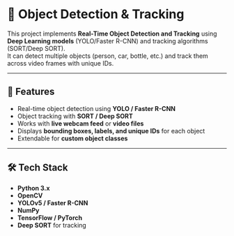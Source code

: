 # 🎯 Object Detection & Tracking

This project implements **Real-Time Object Detection and Tracking** using **Deep Learning models** (YOLO/Faster R-CNN) and tracking algorithms (SORT/Deep SORT).  
It can detect multiple objects (person, car, bottle, etc.) and track them across video frames with unique IDs.

---

## 📌 Features
- Real-time object detection using **YOLO / Faster R-CNN**
- Object tracking with **SORT / Deep SORT**
- Works with **live webcam feed** or **video files**
- Displays **bounding boxes, labels, and unique IDs** for each object
- Extendable for **custom object classes**

---

## 🛠️ Tech Stack
- **Python 3.x**
- **OpenCV**
- **YOLOv5 / Faster R-CNN**
- **NumPy**
- **TensorFlow / PyTorch**
- **Deep SORT** for tracking
